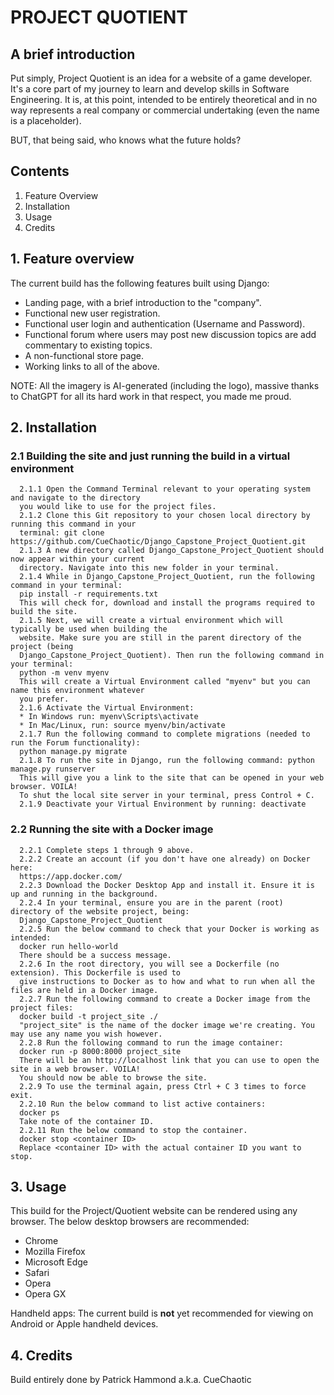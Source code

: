 # PROJECT QUOTIENT

## A brief introduction

Put simply, Project Quotient is an idea for a website of a game developer. It's a core part of my
journey to learn and develop skills in Software Engineering. It is, at this point, intended to be
entirely theoretical and in no way represents a real company or commercial undertaking (even the
name is a placeholder).

BUT, that being said, who knows what the future holds?

## Contents
1. Feature Overview
2. Installation
3. Usage
4. Credits

## 1. Feature overview

The current build has the following features built using Django:
* Landing page, with a brief introduction to the "company".
* Functional new user registration.
* Functional user login and authentication (Username and Password).
* Functional forum where users may post new discussion topics are add commentary to existing topics.
* A non-functional store page.
* Working links to all of the above.

NOTE: All the imagery is AI-generated (including the logo), massive thanks to ChatGPT for all its
hard work in that respect, you made me proud.

## 2. Installation

   ### 2.1 Building the site and just running the build in a virtual environment
   
      2.1.1 Open the Command Terminal relevant to your operating system and navigate to the directory
      you would like to use for the project files.
      2.1.2 Clone this Git repository to your chosen local directory by running this command in your
      terminal: git clone https://github.com/CueChaotic/Django_Capstone_Project_Quotient.git
      2.1.3 A new directory called Django_Capstone_Project_Quotient should now appear within your current
      directory. Navigate into this new folder in your terminal.
      2.1.4 While in Django_Capstone_Project_Quotient, run the following command in your terminal:
      pip install -r requirements.txt
      This will check for, download and install the programs required to build the site.
      2.1.5 Next, we will create a virtual environment which will typically be used when building the
      website. Make sure you are still in the parent directory of the project (being
      Django_Capstone_Project_Quotient). Then run the following command in your terminal:
      python -m venv myenv
      This will create a Virtual Environment called "myenv" but you can name this environment whatever
      you prefer.
      2.1.6 Activate the Virtual Environment:
      * In Windows run: myenv\Scripts\activate
      * In Mac/Linux, run: source myenv/bin/activate
      2.1.7 Run the following command to complete migrations (needed to run the Forum functionality):
      python manage.py migrate
      2.1.8 To run the site in Django, run the following command: python manage.py runserver
      This will give you a link to the site that can be opened in your web browser. VOILA!
      To shut the local site server in your terminal, press Control + C.
      2.1.9 Deactivate your Virtual Environment by running: deactivate
      
   ### 2.2 Running the site with a Docker image

      2.2.1 Complete steps 1 through 9 above.
      2.2.2 Create an account (if you don't have one already) on Docker here:
      https://app.docker.com/
      2.2.3 Download the Docker Desktop App and install it. Ensure it is up and running in the background.
      2.2.4 In your terminal, ensure you are in the parent (root) directory of the website project, being:
      Django_Capstone_Project_Quotient
      2.2.5 Run the below command to check that your Docker is working as intended:
      docker run hello-world
      There should be a success message.
      2.2.6 In the root directory, you will see a Dockerfile (no extension). This Dockerfile is used to
      give instructions to Docker as to how and what to run when all the files are held in a Docker image.
      2.2.7 Run the following command to create a Docker image from the project files:
      docker build -t project_site ./
      "project_site" is the name of the docker image we're creating. You may use any name you wish however.
      2.2.8 Run the following command to run the image container:
      docker run -p 8000:8000 project_site
      There will be an http://localhost link that you can use to open the site in a web browser. VOILA!
      You should now be able to browse the site.
      2.2.9 To use the terminal again, press Ctrl + C 3 times to force exit.
      2.2.10 Run the below command to list active containers:
      docker ps
      Take note of the container ID.
      2.2.11 Run the below command to stop the container.
      docker stop <container ID>
      Replace <container ID> with the actual container ID you want to stop.
      
      
      
      
   

## 3. Usage

This build for the Project/Quotient website can be rendered using any browser. The below desktop
browsers are recommended:
* Chrome
* Mozilla Firefox
* Microsoft Edge
* Safari
* Opera
* Opera GX

Handheld apps: The current build is **not** yet recommended for viewing on Android or Apple
handheld devices.

## 4. Credits

Build entirely done by Patrick Hammond a.k.a. CueChaotic

